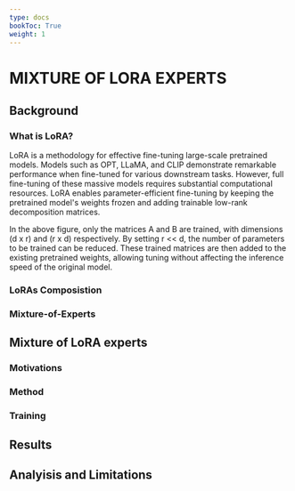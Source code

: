 ```yaml
---
type: docs
bookToc: True
weight: 1
---
```


# MIXTURE OF LORA EXPERTS

## Background

### What is LoRA?
LoRA is a methodology for effective fine-tuning large-scale pretrained models. Models such as OPT, LLaMA, and CLIP demonstrate remarkable performance when fine-tuned for various downstream tasks. However, full fine-tuning of these massive models requires substantial computational resources. LoRA enables parameter-efficient fine-tuning by keeping the pretrained model's weights frozen and adding trainable low-rank decomposition matrices.


In the above figure, only the matrices A and B are trained, with dimensions (d x r) and (r x d) respectively. By setting r << d, the number of parameters to be trained can be reduced. These trained matrices are then added to the existing pretrained weights, allowing tuning without affecting the inference speed of the original model.

### LoRAs Composistion

### Mixture-of-Experts

## Mixture of LoRA experts

### Motivations

### Method

### Training

## Results

## Analyisis and Limitations
